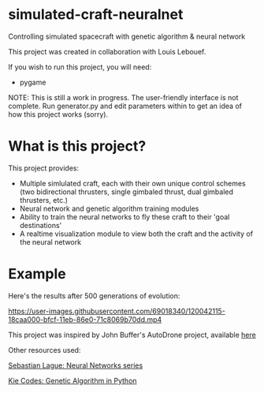 # simulated-craft-neuralnet
Controlling simulated spacecraft with genetic algorithm &amp; neural network

This project was created in collaboration with Louis Lebouef.

If you wish to run this project, you will need:
- pygame

NOTE: This is still a work in progress.
The user-friendly interface is not complete. Run generator.py and edit parameters within to get an idea of how this project works (sorry).

# What is this project?
This project provides:
- Multiple simlulated craft, each with their own unique control schemes (two bidirectional thrusters, single gimbaled thrust, dual gimbaled thrusters, etc.)
- Neural network and genetic algorithm training modules
- Ability to train the neural networks to fly these craft to their 'goal destinations'
- A realtime visualization module to view both the craft and the activity of the neural network

# Example
Here's the results after 500 generations of evolution:

https://user-images.githubusercontent.com/69018340/120042115-18caa000-bfcf-11eb-86e0-71c8069b70dd.mp4


This project was inspired by John Buffer's AutoDrone project, available [here](https://github.com/johnBuffer/AutoDrone)

Other resources used:

[Sebastian Lague: Neural Networks series](https://www.youtube.com/watch?v=bVQUSndDllU)

[Kie Codes: Genetic Algorithm in Python](https://www.youtube.com/watch?v=nhT56blfRpE)
